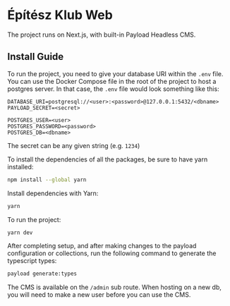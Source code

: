 # Építész Klub Web

The project runs on Next.js, with built-in Payload Headless CMS.

## Install Guide

To run the project, you need to give your database URI within the `.env` file. You can use the Docker Compose file in the root of the project to host a postgres server. In that case, the `.env` file would look something like this:
```
DATABASE_URI=postgresql://<user>:<password>@127.0.0.1:5432/<dbname>
PAYLOAD_SECRET=<secret>

POSTGRES_USER=<user>
POSTGRES_PASSWORD=<password>
POSTGRES_DB=<dbname>
```
The secret can be any given string (e.g. `1234`)

To install the dependencies of all the packages, be sure to have yarn installed:
```bash
npm install --global yarn
```

Install dependencies with Yarn:
```bash 
yarn
```

To run the project:
```bash 
yarn dev
```

After completing setup, and after making changes to the payload configuration or collections, run the following command to generate the typescript types:
```bash
payload generate:types
```

The CMS is available on the `/admin` sub route. When hosting on a new db, you will need to make a new user before you can use the CMS.